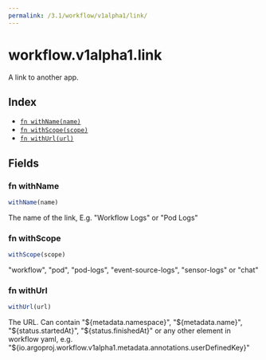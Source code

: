 ```yaml
---
permalink: /3.1/workflow/v1alpha1/link/
---
```


# workflow.v1alpha1.link

A link to another app.

## Index

* [`fn withName(name)`](#fn-withname)
* [`fn withScope(scope)`](#fn-withscope)
* [`fn withUrl(url)`](#fn-withurl)

## Fields

### fn withName

```ts
withName(name)
```

The name of the link, E.g. "Workflow Logs" or "Pod Logs"

### fn withScope

```ts
withScope(scope)
```

"workflow", "pod", "pod-logs", "event-source-logs", "sensor-logs" or "chat"

### fn withUrl

```ts
withUrl(url)
```

The URL. Can contain "${metadata.namespace}", "${metadata.name}", "${status.startedAt}", "${status.finishedAt}" or any other element in workflow yaml, e.g. "${io.argoproj.workflow.v1alpha1.metadata.annotations.userDefinedKey}"